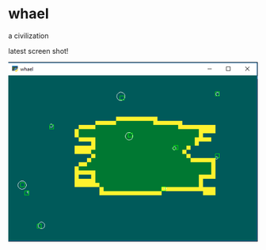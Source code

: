 # whael
a civilization

latest screen shot!

![alt text](https://github.com/xiro24/whael/blob/Grid/lss.png)
